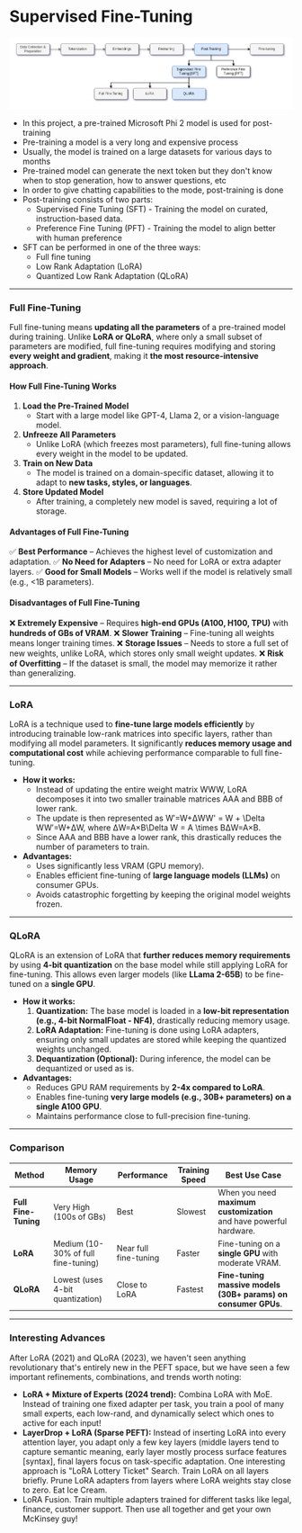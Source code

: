 # Supervised Fine-Tuning

![SFT](./assets/sft.png)

- In this project, a pre-trained Microsoft Phi 2 model is used for post-training
- Pre-training a model is a very long and expensive process
- Usually, the model is trained on a large datasets for various days to months
- Pre-trained model can generate the next token but they don't know when to stop generation, how to answer questions, etc
- In order to give chatting capabilities to the mode, post-training is done
- Post-training consists of two parts:
  - Supervised Fine Tuning (SFT) - Training the model on curated, instruction-based data.
  - Preference Fine Tuning (PFT)  - Training the model to align better with human preference
- SFT can be performed in one of the three ways:
  - Full fine tuning
  - Low Rank Adaptation (LoRA)
  - Quantized Low Rank Adaptation (QLoRA)



---

### Full Fine-Tuning

Full fine-tuning means **updating all the parameters** of a pre-trained model during training. Unlike **LoRA or QLoRA**, where only a small subset of parameters are modified, full fine-tuning requires modifying and storing **every weight and gradient**, making it **the most resource-intensive approach**.



#### **How Full Fine-Tuning Works**

1. **Load the Pre-Trained Model**
   - Start with a large model like GPT-4, Llama 2, or a vision-language model.
2. **Unfreeze All Parameters**
   - Unlike LoRA (which freezes most parameters), full fine-tuning allows every weight in the model to be updated.
3. **Train on New Data**
   - The model is trained on a domain-specific dataset, allowing it to adapt to **new tasks, styles, or languages**.
4. **Store Updated Model**
   - After training, a completely new model is saved, requiring a lot of storage.



#### **Advantages of Full Fine-Tuning**

✅ **Best Performance** – Achieves the highest level of customization and adaptation.
 ✅ **No Need for Adapters** – No need for LoRA or extra adapter layers.
 ✅ **Good for Small Models** – Works well if the model is relatively small (e.g., <1B parameters).



#### **Disadvantages of Full Fine-Tuning**

❌ **Extremely Expensive** – Requires **high-end GPUs (A100, H100, TPU)** with **hundreds of GBs of VRAM**.
 ❌ **Slower Training** – Fine-tuning all weights means longer training times.
 ❌ **Storage Issues** – Needs to store a full set of new weights, unlike LoRA, which stores only small weight updates.
 ❌ **Risk of Overfitting** – If the dataset is small, the model may memorize it rather than generalizing.



---



### LoRA

LoRA is a technique used to **fine-tune large models efficiently** by introducing trainable low-rank matrices into specific layers, rather than modifying all model parameters. It significantly **reduces memory usage and computational cost** while achieving performance comparable to full fine-tuning.

- **How it works:**
  - Instead of updating the entire weight matrix WWW, LoRA decomposes it into two smaller trainable matrices AAA and BBB of lower rank.
  - The update is then represented as W′=W+ΔWW' = W + \Delta WW′=W+ΔW, where ΔW=A×B\Delta W = A \times BΔW=A×B.
  - Since AAA and BBB have a lower rank, this drastically reduces the number of parameters to train.
- **Advantages:**
  - Uses significantly less VRAM (GPU memory).
  - Enables efficient fine-tuning of **large language models (LLMs)** on consumer GPUs.
  - Avoids catastrophic forgetting by keeping the original model weights frozen.



---



### QLoRA

QLoRA is an extension of LoRA that **further reduces memory requirements** by using **4-bit quantization** on the base model while still applying LoRA for fine-tuning. This allows even larger models (like **LLama 2-65B**) to be fine-tuned on a **single GPU**.

- **How it works:**
  1. **Quantization:** The base model is loaded in a **low-bit representation (e.g., 4-bit NormalFloat - NF4)**, drastically reducing memory usage.
  2. **LoRA Adaptation:** Fine-tuning is done using LoRA adapters, ensuring only small updates are stored while keeping the quantized weights unchanged.
  3. **Dequantization (Optional):** During inference, the model can be dequantized or used as is.
- **Advantages:**
  - Reduces GPU RAM requirements by **2-4x compared to LoRA**.
  - Enables fine-tuning **very large models (e.g., 30B+ parameters) on a single A100 GPU**.
  - Maintains performance close to full-precision fine-tuning.



---



### Comparison

| **Method**           | **Memory Usage**                    | **Performance**       | **Training Speed** | **Best Use Case**                                            |
| -------------------- | ----------------------------------- | --------------------- | ------------------ | ------------------------------------------------------------ |
| **Full Fine-Tuning** | Very High (100s of GBs)             | Best                  | Slowest            | When you need **maximum customization** and have powerful hardware. |
| **LoRA**             | Medium (10-30% of full fine-tuning) | Near full fine-tuning | Faster             | Fine-tuning on a **single GPU** with moderate VRAM.          |
| **QLoRA**            | Lowest (uses 4-bit quantization)    | Close to LoRA         | Fastest            | **Fine-tuning massive models (30B+ params) on consumer GPUs**. |



---



### Interesting Advances

After LoRA (2021) and QLoRA (2023), we haven't seen anything revolutionary that's entirely new in the PEFT space, but we have seen a few important refinements, combinations, and trends worth noting:

- **LoRA + Mixture of Experts (2024 trend):** Combina LoRA with MoE. Instead of training one fixed adapter per task, you train a pool of many small experts, each low-rand, and dynamically select which ones to active for each input!
- **LayerDrop + LoRA (Sparse PEFT):** Instead of inserting LoRA into every attention layer, you adapt only a few key layers (middle layers tend to capture semantic meaning, early layer mostly process surface features [syntax], final layers focus on task-specific adaptation. One interesting approach is "LoRA Lottery Ticket" Search. Train LoRA on all layers briefly. Prune LoRA adapters from layers where LoRA weights stay close to zero. Eat Ice Cream. 
- LoRA Fusion. Train multiple adapters trained for different tasks like legal, finance, customer support. Then use all together and get your own McKinsey guy!